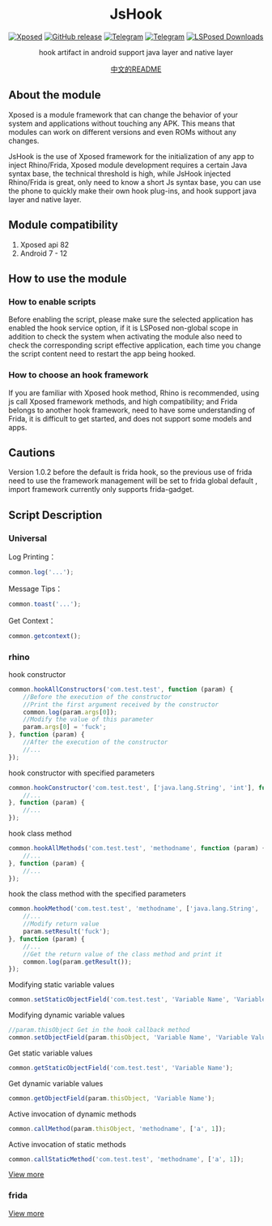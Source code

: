 <div align="center">
<h1>JsHook</h1>

[![Xposed](https://img.shields.io/badge/-Xposed-3DDC84?style=flat&logo=Android&logoColor=white)](#)
[![GitHub release](https://img.shields.io/github/release/Xposed-Modules-Repo/me.jsonet.jshook.svg)](https://github.com/Xposed-Modules-Repo/me.jsonet.jshook/releases/latest)
[![Telegram](https://img.shields.io/static/v1?label=Telegram&message=Channel&color=0088cc)](https://t.me/jshookapp)
[![Telegram](https://img.shields.io/static/v1?label=Telegram&message=Chat&color=0088cc)](https://t.me/jshookgroup)
[![LSPosed Downloads](https://img.shields.io/github/downloads/Xposed-Modules-Repo/me.jsonet.jshook/total?label=LSPosed%20Downloads&logo=Android&labelColor=F48FB1&logoColor=ffffff&color=0088cc)](https://modules.lsposed.org/module/me.jsonet.jshook)

hook artifact in android support java layer and native layer

[中文的README](https://github.com/Xposed-Modules-Repo/me.jsonet.jshook/blob/main/README.md)
</div>

## About the module

Xposed is a module framework that can change the behavior of your system and applications without touching any APK. This
means that modules can work on different versions and even ROMs without any changes.

JsHook is the use of Xposed framework for the initialization of any app to inject Rhino/Frida, Xposed module development
requires a certain Java syntax base, the technical threshold is high, while JsHook injected Rhino/Frida is great, only
need to know a short Js syntax base, you can use the phone to quickly make their own hook plug-ins, and hook support
java layer and native layer.

## Module compatibility

1. Xposed api 82
2. Android 7 - 12

## How to use the module

### How to enable scripts

Before enabling the script, please make sure the selected application has enabled the hook service option, if it is
LSPosed non-global scope in addition to check the system when activating the module also need to check the corresponding
script effective application, each time you change the script content need to restart the app being hooked.

### How to choose an hook framework

If you are familiar with Xposed hook method, Rhino is recommended, using js call Xposed framework methods, and high
compatibility; and Frida belongs to another hook framework, need to have some understanding of Frida, it is difficult to
get started, and does not support some models and apps.

## Cautions

Version 1.0.2 before the default is frida hook, so the previous use of frida need to use the framework management will
be set to frida global default , import framework currently only supports frida-gadget.

## Script Description

### Universal

Log Printing：

```js
common.log('...');
```

Message Tips：

```js
common.toast('...');
```

Get Context：

```js
common.getcontext();
```

### rhino

hook constructor

```js
common.hookAllConstructors('com.test.test', function (param) {
    //Before the execution of the constructor
    //Print the first argument received by the constructor
    common.log(param.args[0]);
    //Modify the value of this parameter
    param.args[0] = 'fuck';
}, function (param) {
    //After the execution of the constructor
    //...
});
```

hook constructor with specified parameters

```js
common.hookConstructor('com.test.test', ['java.lang.String', 'int'], function (param) {
    //...
}, function (param) {
    //...
});
```

hook class method

```js
common.hookAllMethods('com.test.test', 'methodname', function (param) {
    //...
}, function (param) {
    //...
});
```

hook the class method with the specified parameters

```js
common.hookMethod('com.test.test', 'methodname', ['java.lang.String', 'int'], function (param) {
    //...
    //Modify return value
    param.setResult('fuck');
}, function (param) {
    //...
    //Get the return value of the class method and print it
    common.log(param.getResult());
});
```

Modifying static variable values

```js
common.setStaticObjectField('com.test.test', 'Variable Name', 'Variable Value');
```

Modifying dynamic variable values

```js
//param.thisObject Get in the hook callback method
common.setObjectField(param.thisObject, 'Variable Name', 'Variable Value');
```

Get static variable values

```js
common.getStaticObjectField('com.test.test', 'Variable Name');
```

Get dynamic variable values

```js
common.getObjectField(param.thisObject, 'Variable Name');
```

Active invocation of dynamic methods

```js
common.callMethod(param.thisObject, 'methodname', ['a', 1]);
```

Active invocation of static methods

```js
common.callStaticMethod('com.test.test', 'methodname', ['a', 1]);
```

[View more](https://p-bakker.github.io/rhino/tutorials/scripting_java/)

### frida

[View more](https://frida.re/docs/javascript-api/)
